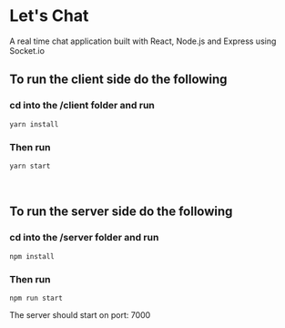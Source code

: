 # Let's Chat
A real time chat application built with React, Node.js and Express using Socket.io

## To run the client side do the following
### cd into the /client folder and run

```
yarn install
```

### Then run 

```
yarn start
```
<br>

## To run the server side do the following
### cd into the /server folder and run

```
npm install
```

### Then run 

```
npm run start
```

The server should start on port: 7000
